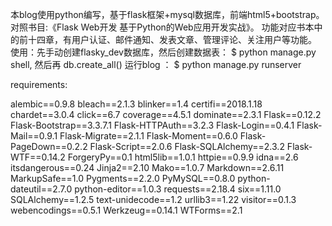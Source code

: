 本blog使用python编写，基于flask框架+mysql数据库，前端html5+bootstrap。
对照书目:《Flask Web开发 基于Python的Web应用开发实战》。
功能对应书本中的前十四章，有用户认证、邮件通知、发表文章、管理评论、关注用户等功能。
使用：先手动创建flasky_dev数据库，然后创建数据表： $ python manage.py shell, 然后再 db.create_all()
运行blog ： $ python manage.py runserver

requirements:

alembic==0.9.8
bleach==2.1.3
blinker==1.4
certifi==2018.1.18
chardet==3.0.4
click==6.7
coverage==4.5.1
dominate==2.3.1
Flask==0.12.2
Flask-Bootstrap==3.3.7.1
Flask-HTTPAuth==3.2.3
Flask-Login==0.4.1
Flask-Mail==0.9.1
Flask-Migrate==2.1.1
Flask-Moment==0.6.0
Flask-PageDown==0.2.2
Flask-Script==2.0.6
Flask-SQLAlchemy==2.3.2
Flask-WTF==0.14.2
ForgeryPy==0.1
html5lib==1.0.1
httpie==0.9.9
idna==2.6
itsdangerous==0.24
Jinja2==2.10
Mako==1.0.7
Markdown==2.6.11
MarkupSafe==1.0
Pygments==2.2.0
PyMySQL==0.8.0
python-dateutil==2.7.0
python-editor==1.0.3
requests==2.18.4
six==1.11.0
SQLAlchemy==1.2.5
text-unidecode==1.2
urllib3==1.22
visitor==0.1.3
webencodings==0.5.1
Werkzeug==0.14.1
WTForms==2.1
